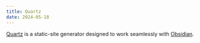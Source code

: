 ```yaml
---
title: Quartz
date: 2024-05-18
---
```

[Quartz](https://github.com/jackyzha0/quartz) is a static-site generator designed to work seamlessly with [Obsidian](Obsidian.md).
